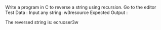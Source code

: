 Write a program in C to reverse a string using recursion. Go to the editor
Test Data :
Input any string: w3resource
Expected Output :

The reversed string is: ecruoser3w   

